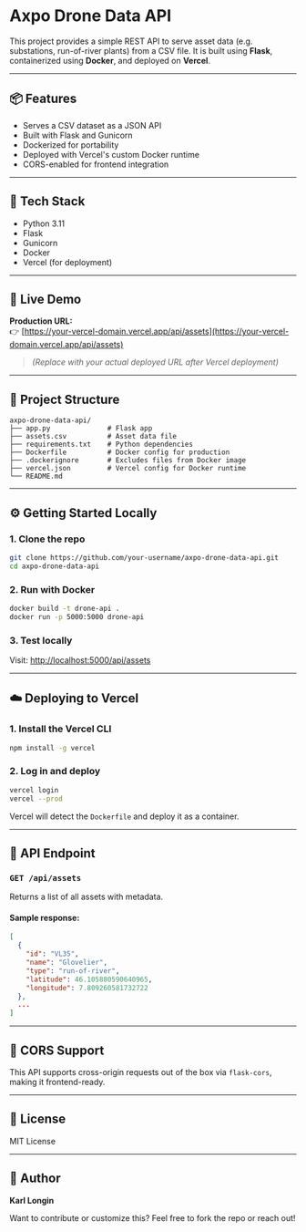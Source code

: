 
# Axpo Drone Data API

This project provides a simple REST API to serve asset data (e.g. substations, run-of-river plants) from a CSV file. It is built using **Flask**, containerized using **Docker**, and deployed on **Vercel**.

---

## 📦 Features

- Serves a CSV dataset as a JSON API
- Built with Flask and Gunicorn
- Dockerized for portability
- Deployed with Vercel's custom Docker runtime
- CORS-enabled for frontend integration

---

## 🔧 Tech Stack

- Python 3.11
- Flask
- Gunicorn
- Docker
- Vercel (for deployment)

---

## 🚀 Live Demo

**Production URL:**  
👉 [https://your-vercel-domain.vercel.app/api/assets](https://your-vercel-domain.vercel.app/api/assets)

> *(Replace with your actual deployed URL after Vercel deployment)*

---

## 📁 Project Structure

```
axpo-drone-data-api/
├── app.py              # Flask app
├── assets.csv          # Asset data file
├── requirements.txt    # Python dependencies
├── Dockerfile          # Docker config for production
├── .dockerignore       # Excludes files from Docker image
├── vercel.json         # Vercel config for Docker runtime
└── README.md
```

---

## ⚙️ Getting Started Locally

### 1. Clone the repo

```bash
git clone https://github.com/your-username/axpo-drone-data-api.git
cd axpo-drone-data-api
```

### 2. Run with Docker

```bash
docker build -t drone-api .
docker run -p 5000:5000 drone-api
```

### 3. Test locally

Visit: [http://localhost:5000/api/assets](http://localhost:5000/api/assets)

---

## ☁️ Deploying to Vercel

### 1. Install the Vercel CLI

```bash
npm install -g vercel
```

### 2. Log in and deploy

```bash
vercel login
vercel --prod
```

Vercel will detect the `Dockerfile` and deploy it as a container.

---

## 🔄 API Endpoint

### `GET /api/assets`

Returns a list of all assets with metadata.

#### Sample response:

```json
[
  {
    "id": "VL35",
    "name": "Glovelier",
    "type": "run-of-river",
    "latitude": 46.105880590640965,
    "longitude": 7.809260581732722
  },
  ...
]
```

---

## 🔐 CORS Support

This API supports cross-origin requests out of the box via `flask-cors`, making it frontend-ready.

---

## 📃 License

MIT License

---

## 👤 Author

**Karl Longin**

Want to contribute or customize this? Feel free to fork the repo or reach out!
